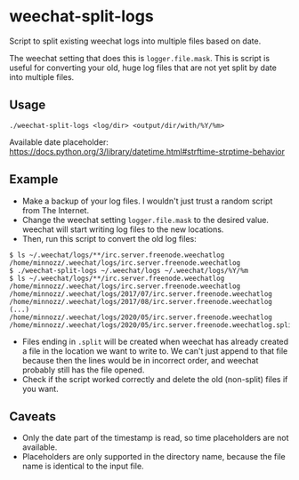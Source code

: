 # weechat-split-logs
Script to split existing weechat logs into multiple files based on date.

The weechat setting that does this is `logger.file.mask`. This is script is useful for converting your old, huge log files that are not yet split by date into multiple files.

## Usage
```
./weechat-split-logs <log/dir> <output/dir/with/%Y/%m>
```
Available date placeholder: https://docs.python.org/3/library/datetime.html#strftime-strptime-behavior

## Example
- Make a backup of your log files. I wouldn't just trust a random script from The Internet.
- Change the weechat setting `logger.file.mask` to the desired value. weechat will start writing log files to the new locations.
- Then, run this script to convert the old log files:
```
$ ls ~/.weechat/logs/**/irc.server.freenode.weechatlog
/home/minnozz/.weechat/logs/irc.server.freenode.weechatlog
$ ./weechat-split-logs ~/.weechat/logs ~/.weechat/logs/%Y/%m
$ ls ~/.weechat/logs/**/irc.server.freenode.weechatlog
/home/minnozz/.weechat/logs/irc.server.freenode.weechatlog
/home/minnozz/.weechat/logs/2017/07/irc.server.freenode.weechatlog
/home/minnozz/.weechat/logs/2017/08/irc.server.freenode.weechatlog
(...)
/home/minnozz/.weechat/logs/2020/05/irc.server.freenode.weechatlog
/home/minnozz/.weechat/logs/2020/05/irc.server.freenode.weechatlog.split
```
- Files ending in `.split` will be created when weechat has already created a file in the location we want to write to. We can't just append to that file because then the lines would be in incorrect order, and weechat probably still has the file opened.
- Check if the script worked correctly and delete the old (non-split) files if you want.

## Caveats
- Only the date part of the timestamp is read, so time placeholders are not available.
- Placeholders are only supported in the directory name, because the file name is identical to the input file.
